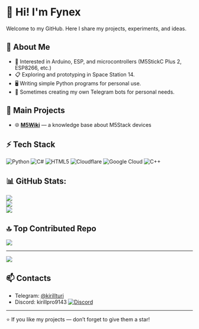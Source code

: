 # 👋 Hi! I'm Fynex

Welcome to my GitHub. Here I share my projects, experiments, and ideas.  

## 🚀 About Me
- 🔧 Interested in Arduino, ESP, and microcontrollers (M5StickC Plus 2, ESP8266, etc.)  
- 📋 Exploring and prototyping in Space Station 14.  
- 🖥 Writing simple Python programs for personal use.  
- 🤖 Sometimes creating my own Telegram bots for personal needs.  

## 📌 Main Projects
- 🌐 **[M5Wiki](https://www.m5wiki.tech/)** — a knowledge base about M5Stack devices  

## ⚡ Tech Stack
![Python](https://img.shields.io/badge/python-3670A0?style=for-the-badge&logo=python&logoColor=ffdd54) ![C#](https://img.shields.io/badge/c%23-%23239120.svg?style=for-the-badge&logo=csharp&logoColor=white) ![HTML5](https://img.shields.io/badge/html5-%23E34F26.svg?style=for-the-badge&logo=html5&logoColor=white) ![Cloudflare](https://img.shields.io/badge/Cloudflare-F38020?style=for-the-badge&logo=Cloudflare&logoColor=white) ![Google Cloud](https://img.shields.io/badge/GoogleCloud-%234285F4.svg?style=for-the-badge&logo=google-cloud&logoColor=white) ![C++](https://img.shields.io/badge/c++-%2300599C.svg?style=for-the-badge&logo=c%2B%2B&logoColor=white)
## 📊 GitHub Stats:
![](https://github-readme-stats.vercel.app/api?username=KirilLPro1&theme=dark&hide_border=false&include_all_commits=false&count_private=false)<br/>
![](https://nirzak-streak-stats.vercel.app/?user=KirilLPro1&theme=dark&hide_border=false)<br/>
![](https://github-readme-stats.vercel.app/api/top-langs/?username=KirilLPro1&theme=dark&hide_border=false&include_all_commits=false&count_private=false&layout=compact)

## 🔝 Top Contributed Repo
![](https://github-contributor-stats.vercel.app/api?username=KirilLPro1&limit=5&theme=dark&combine_all_yearly_contributions=true)

---
[![](https://visitcount.itsvg.in/api?id=KirilLPro1&icon=0&color=0)](https://visitcount.itsvg.in)

<!-- Proudly created with GPRM ( https://gprm.itsvg.in ) -->
<!-- Proudly created with GPRM ( https://gprm.itsvg.in ) -->

## 📫 Contacts
- Telegram: [@kirillturi](https://t.me/kirillturi)  
- Discord: kirillpro9143 [![Discord](https://img.shields.io/badge/Discord-%237289DA.svg?logo=discord&logoColor=white)](https://discord.gg/BFjw6c3C)

---

⭐ If you like my projects — don’t forget to give them a star!
